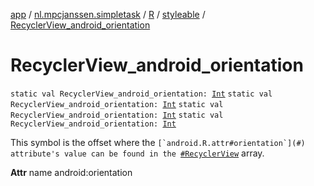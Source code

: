 [app](../../../index.md) / [nl.mpcjanssen.simpletask](../../index.md) / [R](../index.md) / [styleable](index.md) / [RecyclerView_android_orientation](.)

# RecyclerView_android_orientation

`static val RecyclerView_android_orientation: `[`Int`](https://kotlinlang.org/api/latest/jvm/stdlib/kotlin/-int/index.html)
`static val RecyclerView_android_orientation: `[`Int`](https://kotlinlang.org/api/latest/jvm/stdlib/kotlin/-int/index.html)
`static val RecyclerView_android_orientation: `[`Int`](https://kotlinlang.org/api/latest/jvm/stdlib/kotlin/-int/index.html)
`static val RecyclerView_android_orientation: `[`Int`](https://kotlinlang.org/api/latest/jvm/stdlib/kotlin/-int/index.html)

This symbol is the offset where the ``[`android.R.attr#orientation`](#) attribute's value can be found in the ``[`#RecyclerView`](-recycler-view.md) array.

**Attr**
name android:orientation

